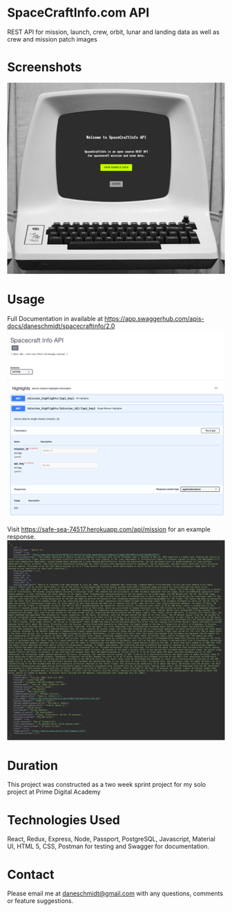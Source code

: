 # SpaceCraftInfo.com API


REST API for mission, launch, crew, orbit, lunar and landing data as well as crew and mission patch images


# Screenshots

![](/public/images/scinfoscreeny.png)


# Usage

Full Documentation in available at https://app.swaggerhub.com/apis-docs/daneschmidt/spacecraftinfo/2.0
![](/public/images/sampledoc.png)

Visit https://safe-sea-74517.herokuapp.com/api/mission for an example response. 
![](/public/images/sampledata.png)


# Duration

This project was constructed as a two week sprint project for my solo project at Prime Digital Academy


# Technologies Used

React, Redux, Express, Node, Passport, PostgreSQL, Javascript, Material UI, HTML 5, CSS, Postman for testing and Swagger for documentation.


# Contact

Please email me at <a href = "mailto: daneschmidt@gmail.com">daneschmidt@gmail.com</a> with any questions, comments or feature suggestions.